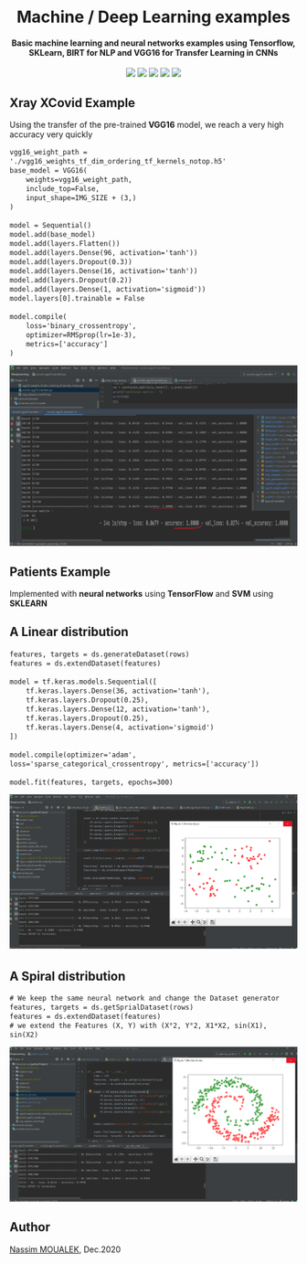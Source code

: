   
<h1 align="center">    
  <br>    
    Machine / Deep Learning examples    
  <br>    
</h1>    
    
<h4 align="center">Basic machine learning and neural networks examples using Tensorflow, SKLearn, BIRT for NLP and VGG16 for Transfer Learning in CNNs</h4>    
    
<p align="center">    
    <a alt="Python">    
        <img src="https://img.shields.io/badge/Python-3.7-green.svg" />    
    </a>    
    <a alt="Tensorflow">    
        <img src="https://img.shields.io/badge/Tensorflow-2.2-green.svg" />    
    </a>    
    <a alt="SKLearn">    
        <img src="https://img.shields.io/badge/SKLearn-0.1-green.svg" />    
    </a>    
    <a alt="VGG16">    
        <img src="https://img.shields.io/badge/VGG-16-green.svg" />    
    </a>    
    <a alt="License">    
        <img src="https://img.shields.io/badge/License-MIT-blue.svg" />    
    </a>    
</p>        

## Xray XCovid Example ##
Using the transfer of the pre-trained **VGG16** model, we reach a very high accuracy very quickly
     
    vgg16_weight_path = './vgg16_weights_tf_dim_ordering_tf_kernels_notop.h5'
    base_model = VGG16(
        weights=vgg16_weight_path,
        include_top=False,
        input_shape=IMG_SIZE + (3,)
    )
    
    model = Sequential()
    model.add(base_model)
    model.add(layers.Flatten())
    model.add(layers.Dense(96, activation='tanh'))
    model.add(layers.Dropout(0.3))
    model.add(layers.Dense(16, activation='tanh'))
    model.add(layers.Dropout(0.2))
    model.add(layers.Dense(1, activation='sigmoid'))
    model.layers[0].trainable = False
    
    model.compile(
        loss='binary_crossentropy',
        optimizer=RMSprop(lr=1e-3),
        metrics=['accuracy']
    )
![](readme-imgs/xcovid-accuracy.png)  

## Patients Example ##

Implemented with **neural networks** using **TensorFlow** and **SVM** using **SKLEARN**

## A Linear distribution ##
    features, targets = ds.generateDataset(rows)
    features = ds.extendDataset(features)

    model = tf.keras.models.Sequential([
        tf.keras.layers.Dense(36, activation='tanh'),
        tf.keras.layers.Dropout(0.25),
        tf.keras.layers.Dense(12, activation='tanh'),
        tf.keras.layers.Dropout(0.25),
        tf.keras.layers.Dense(4, activation='sigmoid')
    ])

    model.compile(optimizer='adam', loss='sparse_categorical_crossentropy', metrics=['accuracy'])

    model.fit(features, targets, epochs=300)
![](readme-imgs/patients.png)  

## A Spiral distribution ##
    # We keep the same neural network and change the Dataset generator
    features, targets = ds.getSprialDataset(rows)
    features = ds.extendDataset(features) 
    # we extend the Features (X, Y) with (X°2, Y°2, X1*X2, sin(X1), sin(X2)
![](readme-imgs/patients-spiral.png)  


## Author ##
[Nassim MOUALEK](https://www.linkedin.com/in/nassim-moualek-8ab7231a/), Dec.2020        
